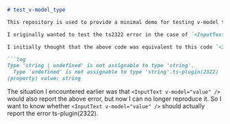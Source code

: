 ```md README.md (1-15)
# test_v-model_type

This repository is used to provide a minimal demo for testing v-model type detection.

I originally wanted to test the ts2322 error in the case of `<InputText v-model="value" />`. However, after switching the display language in VSCode once to copy the English error message, I could no longer reproduce the error!!!

I initially thought that the above code was equivalent to this code `<InputText :model-value="value" @update:model-value="value = $event" />`, so it was reasonable for Volar to prompt the same error. But now I'm not so sure.

```log
Type 'string | undefined' is not assignable to type 'string'.
  Type 'undefined' is not assignable to type 'string'.ts-plugin(2322)
(property) value: string
```

The situation I encountered earlier was that `<InputText v-model="value" />` would also report the above error, but now I can no longer reproduce it. So I want to know whether `<InputText v-model="value" />` should actually report the error ts-plugin(2322).
```